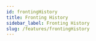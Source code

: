 ```yaml
---
id: frontingHistory
title: Fronting History
sidebar_label: Fronting History
slug: /features/frontingHistory
---
```

